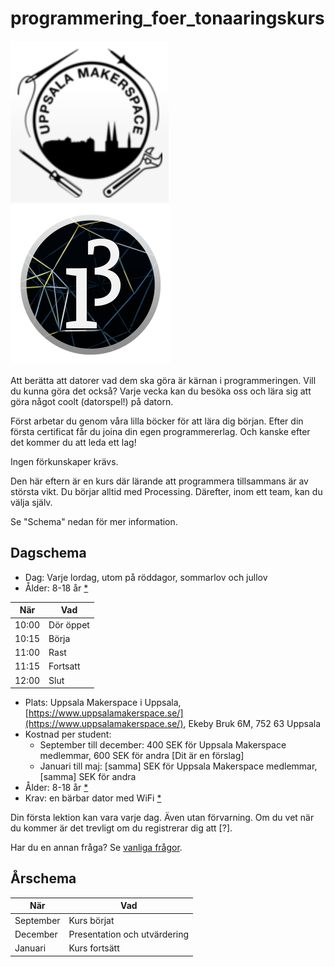 # programmering_foer_tonaaringskurs

![](pics/uppsala_makerspace_50.png)![](pics/processing3_logo_50.png)

Att berätta att datorer vad dem ska göra är kärnan i programmeringen.
Vill du kunna göra det också? Varje vecka kan du besöka oss
och lära sig att göra något coolt (datorspel!) på datorn.

Först arbetar du genom våra lilla böcker för att lära dig början.
Efter din första certificat får du joina din egen programmererlag. 
Och kanske efter det kommer du att leda ett lag!

Ingen förkunskaper krävs.

Den här eftern är en kurs där lärande att programmera tillsammans 
är av största vikt.
Du börjar alltid med Processing. 
Därefter, inom ett team, kan du välja själv.

Se "Schema" nedan för mer information.

## Dagschema

 * Dag: Varje lordag, utom på röddagor, sommarlov och jullov
 * Ålder: 8-18 år [*](faq.md)

När  |Vad
-----|---------
10:00|Dör öppet
10:15|Börja
11:00|Rast
11:15|Fortsatt
12:00|Slut

 * Plats: Uppsala Makerspace i Uppsala, [https://www.uppsalamakerspace.se/](https://www.uppsalamakerspace.se/),
   Ekeby Bruk 6M, 752 63 Uppsala
 * Kostnad per student:
   * September till december: 400 SEK för Uppsala Makerspace medlemmar, 600 SEK för andra [Dit är en förslag]
   * Januari till maj: [samma] SEK för Uppsala Makerspace medlemmar, [samma] SEK för andra
 * Ålder: 8-18 år [*](faq.md)
 * Krav: en bärbar dator med WiFi [*](faq.md)

Din första lektion kan vara varje dag. 
Även utan förvarning.
Om du vet när du kommer är det trevligt om du registrerar dig
att [?].

Har du en annan fråga? Se [vanliga frågor](faq.md).

## Årschema

När      |Vad
---------|----------------------------
September|Kurs börjat
December |Presentation och utvärdering
Januari  |Kurs fortsätt

